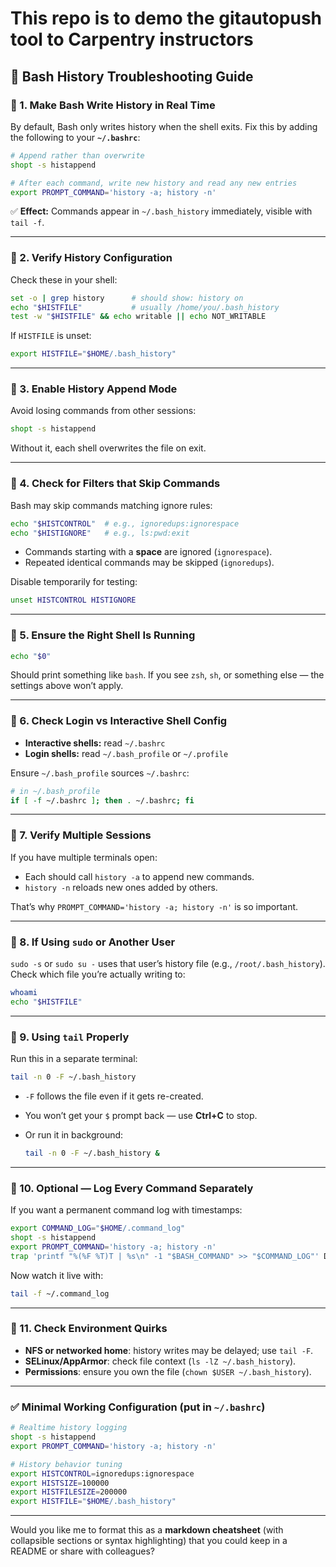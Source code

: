# This repo is to demo the gitautopush tool to Carpentry instructors 


## 🧰 Bash History Troubleshooting Guide

### 🔹 1. Make Bash Write History in Real Time

By default, Bash only writes history when the shell exits.
Fix this by adding the following to your **`~/.bashrc`**:

```bash
# Append rather than overwrite
shopt -s histappend

# After each command, write new history and read any new entries
export PROMPT_COMMAND='history -a; history -n'
```

✅ **Effect:** Commands appear in `~/.bash_history` immediately, visible with `tail -f`.

---

### 🔹 2. Verify History Configuration

Check these in your shell:

```bash
set -o | grep history      # should show: history on
echo "$HISTFILE"           # usually /home/you/.bash_history
test -w "$HISTFILE" && echo writable || echo NOT_WRITABLE
```

If `HISTFILE` is unset:

```bash
export HISTFILE="$HOME/.bash_history"
```

---

### 🔹 3. Enable History Append Mode

Avoid losing commands from other sessions:

```bash
shopt -s histappend
```

Without it, each shell overwrites the file on exit.

---

### 🔹 4. Check for Filters that Skip Commands

Bash may skip commands matching ignore rules:

```bash
echo "$HISTCONTROL"  # e.g., ignoredups:ignorespace
echo "$HISTIGNORE"   # e.g., ls:pwd:exit
```

* Commands starting with a **space** are ignored (`ignorespace`).
* Repeated identical commands may be skipped (`ignoredups`).

Disable temporarily for testing:

```bash
unset HISTCONTROL HISTIGNORE
```

---

### 🔹 5. Ensure the Right Shell Is Running

```bash
echo "$0"
```

Should print something like `bash`.
If you see `zsh`, `sh`, or something else — the settings above won’t apply.

---

### 🔹 6. Check Login vs Interactive Shell Config

* **Interactive shells:** read `~/.bashrc`
* **Login shells:** read `~/.bash_profile` or `~/.profile`

Ensure `~/.bash_profile` sources `~/.bashrc`:

```bash
# in ~/.bash_profile
if [ -f ~/.bashrc ]; then . ~/.bashrc; fi
```

---

### 🔹 7. Verify Multiple Sessions

If you have multiple terminals open:

* Each should call `history -a` to append new commands.
* `history -n` reloads new ones added by others.

That’s why `PROMPT_COMMAND='history -a; history -n'` is so important.

---

### 🔹 8. If Using `sudo` or Another User

`sudo -s` or `sudo su -` uses that user’s history file (e.g., `/root/.bash_history`).
Check which file you’re actually writing to:

```bash
whoami
echo "$HISTFILE"
```

---

### 🔹 9. Using `tail` Properly

Run this in a separate terminal:

```bash
tail -n 0 -F ~/.bash_history
```

* `-F` follows the file even if it gets re-created.
* You won’t get your `$` prompt back — use **Ctrl+C** to stop.
* Or run it in background:

  ```bash
  tail -n 0 -F ~/.bash_history &
  ```

---

### 🔹 10. Optional — Log Every Command Separately

If you want a permanent command log with timestamps:

```bash
export COMMAND_LOG="$HOME/.command_log"
shopt -s histappend
export PROMPT_COMMAND='history -a; history -n'
trap 'printf "%(%F %T)T | %s\n" -1 "$BASH_COMMAND" >> "$COMMAND_LOG"' DEBUG
```

Now watch it live with:

```bash
tail -f ~/.command_log
```

---

### 🔹 11. Check Environment Quirks

* **NFS or networked home**: history writes may be delayed; use `tail -F`.
* **SELinux/AppArmor**: check file context (`ls -lZ ~/.bash_history`).
* **Permissions**: ensure you own the file (`chown $USER ~/.bash_history`).

---

### ✅ Minimal Working Configuration (put in `~/.bashrc`)

```bash
# Realtime history logging
shopt -s histappend
export PROMPT_COMMAND='history -a; history -n'

# History behavior tuning
export HISTCONTROL=ignoredups:ignorespace
export HISTSIZE=100000
export HISTFILESIZE=200000
export HISTFILE="$HOME/.bash_history"
```

---

Would you like me to format this as a **markdown cheatsheet** (with collapsible sections or syntax highlighting) that you could keep in a README or share with colleagues?
